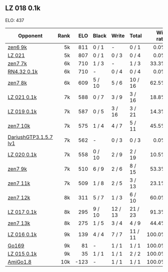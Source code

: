 ## LZ 018 0.1k ##

ELO: 437

Opponent | Rank | ELO | Black | Write | Total | Win rate
---------|-----:|----:|-------|-------|-------|-------:
[zen6 9k](zen6%209k.md) | 5k | 811 | 0 / 1 | - | 0 / 1 | 0.0%
[LZ 021](LZ%20021.md) | 5k | 807 | 0 / 1 | 0 / 3 | 0 / 4 | 0.0%
[zen7 7k](zen7%207k.md) | 6k | 710 | 1 / 3 | - | 1 / 3 | 33.3%
[RN4.32 0.1k](RN4.32%200.1k.md) | 6k | 710 | - | 0 / 4 | 0 / 4 | 0.0%
[zen7 8k](zen7%208k.md) | 6k | 609 | 5 / 10 | 5 / 6 | 10 / 16 | 62.5%
[LZ 021 0.1k](LZ%20021%200.1k.md) | 7k | 588 | 0 / 7 | 3 / 9 | 3 / 16 | 18.8%
[LZ 019 0.1k](LZ%20019%200.1k.md) | 7k | 587 | 0 / 5 | 3 / 16 | 3 / 21 | 14.3%
[zen7 10k](zen7%2010k.md) | 7k | 575 | 1 / 4 | 4 / 7 | 5 / 11 | 45.5%
[DariushGTP3.1.5.7 lv1](DariushGTP3.1.5.7%20lv1.md) | 7k | 562 | - | 0 / 3 | 0 / 3 | 0.0%
[LZ 020 0.1k](LZ%20020%200.1k.md) | 7k | 558 | 0 / 10 | 2 / 9 | 2 / 19 | 10.5%
[zen7 9k](zen7%209k.md) | 7k | 510 | 6 / 9 | 2 / 6 | 8 / 15 | 53.3%
[zen7 11k](zen7%2011k.md) | 7k | 509 | 1 / 8 | 2 / 5 | 3 / 13 | 23.1%
[zen7 12k](zen7%2012k.md) | 8k | 311 | 5 / 7 | 1 / 3 | 6 / 10 | 60.0%
[LZ 017 0.1k](LZ%20017%200.1k.md) | 8k | 295 | 9 / 10 | 12 / 13 | 21 / 23 | 91.3%
[zen7 13k](zen7%2013k.md) | 8k | 275 | 1 / 5 | 3 / 4 | 4 / 9 | 44.4%
[LZ 016 0.1k](LZ%20016%200.1k.md) | 9k | 139 | 4 / 4 | 7 / 7 | 11 / 11 | 100.0%
[Go169](Go169.md) | 9k | 81 | - | 1 / 1 | 1 / 1 | 100.0%
[LZ 015 0.1k](LZ%20015%200.1k.md) | 9k | 35 | 1 / 1 | 1 / 1 | 2 / 2 | 100.0%
[AmiGo1.8](AmiGo1.8.md) | 10k | -123 | - | 1 / 1 | 1 / 1 | 100.0%
